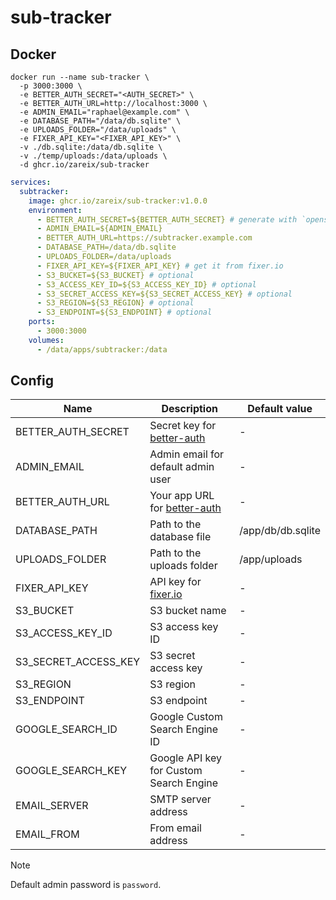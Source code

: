 # sub-tracker

## Docker

```shell
docker run --name sub-tracker \
  -p 3000:3000 \
  -e BETTER_AUTH_SECRET="<AUTH_SECRET>" \
  -e BETTER_AUTH_URL=http://localhost:3000 \
  -e ADMIN_EMAIL="raphael@example.com" \
  -e DATABASE_PATH="/data/db.sqlite" \
  -e UPLOADS_FOLDER="/data/uploads" \
  -e FIXER_API_KEY="<FIXER_API_KEY>" \
  -v ./db.sqlite:/data/db.sqlite \
  -v ./temp/uploads:/data/uploads \
  -d ghcr.io/zareix/sub-tracker
```

```yaml
services:
  subtracker:
    image: ghcr.io/zareix/sub-tracker:v1.0.0
    environment:
      - BETTER_AUTH_SECRET=${BETTER_AUTH_SECRET} # generate with `openssl rand -hex 32`
      - ADMIN_EMAIL=${ADMIN_EMAIL}
      - BETTER_AUTH_URL=https://subtracker.example.com
      - DATABASE_PATH=/data/db.sqlite
      - UPLOADS_FOLDER=/data/uploads
      - FIXER_API_KEY=${FIXER_API_KEY} # get it from fixer.io
      - S3_BUCKET=${S3_BUCKET} # optional
      - S3_ACCESS_KEY_ID=${S3_ACCESS_KEY_ID} # optional
      - S3_SECRET_ACCESS_KEY=${S3_SECRET_ACCESS_KEY} # optional
      - S3_REGION=${S3_REGION} # optional
      - S3_ENDPOINT=${S3_ENDPOINT} # optional
    ports:
      - 3000:3000
    volumes:
      - /data/apps/subtracker:/data
```

## Config

| Name                 | Description                                                                | Default value     |
| -------------------- | -------------------------------------------------------------------------- | ----------------- |
| BETTER_AUTH_SECRET   | Secret key for [better-auth](https://github.com/better-auth/better-auth)   | -                 |
| ADMIN_EMAIL          | Admin email for default admin user                                         | -                 |
| BETTER_AUTH_URL      | Your app URL for [better-auth](https://github.com/better-auth/better-auth) | -                 |
| DATABASE_PATH        | Path to the database file                                                  | /app/db/db.sqlite |
| UPLOADS_FOLDER       | Path to the uploads folder                                                 | /app/uploads      |
| FIXER_API_KEY        | API key for [fixer.io](https://fixer.io)                                   | -                 |
| S3_BUCKET            | S3 bucket name                                                             | -                 |
| S3_ACCESS_KEY_ID     | S3 access key ID                                                           | -                 |
| S3_SECRET_ACCESS_KEY | S3 secret access key                                                       | -                 |
| S3_REGION            | S3 region                                                                  | -                 |
| S3_ENDPOINT          | S3 endpoint                                                                | -                 |
| GOOGLE_SEARCH_ID     | Google Custom Search Engine ID                                             | -                 |
| GOOGLE_SEARCH_KEY    | Google API key for Custom Search Engine                                    | -                 |
| EMAIL_SERVER         | SMTP server address                                                        | -                 |
| EMAIL_FROM           | From email address                                                         | -                 |

> [!NOTE]  
> Default admin password is `password`.
